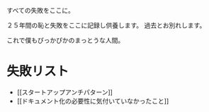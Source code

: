 すべての失敗をここに。

２５年間の恥と失敗をここに記録し供養します。
過去とお別れします。

これで僕もぴっかぴかのまっとうな人間。

# 失敗リスト

- [[スタートアップアンチパターン]]
- [[ドキュメント化の必要性に気付いていなかったこと]]

